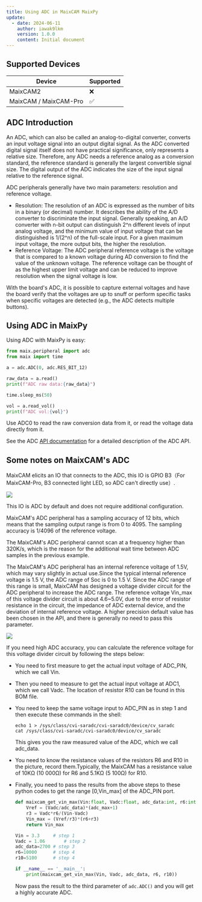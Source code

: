 ```yaml
---
title: Using ADC in MaixCAM MaixPy
update:
  - date: 2024-06-11
    author: iawak9lkm
    version: 1.0.0
    content: Initial document
---
```



## Supported Devices

| Device   | Supported |
| -------- | --------- |
| MaixCAM2 | ❌ |
| MaixCAM / MaixCAM-Pro  | ✅ |


## ADC Introduction



An ADC, which can also be called an analog-to-digital converter, converts an input voltage signal into an output digital signal. As the ADC converted digital signal itself does not have practical significance, only represents a relative size. Therefore, any ADC needs a reference analog as a conversion standard, the reference standard is generally the largest convertible signal size. The digital output of the ADC indicates the size of the input signal relative to the reference signal.

ADC peripherals generally have two main parameters: resolution and reference voltage.

* Resolution: The resolution of an ADC is expressed as the number of bits in a binary (or decimal) number. It describes the ability of the A/D converter to discriminate the input signal. Generally speaking, an A/D converter with n-bit output can distinguish 2^n different levels of input analog voltage, and the minimum value of input voltage that can be distinguished is 1/(2^n) of the full-scale input. For a given maximum input voltage, the more output bits, the higher the resolution.
* Reference Voltage: The ADC peripheral reference voltage is the voltage that is compared to a known voltage during AD conversion to find the value of the unknown voltage. The reference voltage can be thought of as the highest upper limit voltage and can be reduced to improve resolution when the signal voltage is low.

With the board's ADC, it is possible to capture external voltages and have the board verify that the voltages are up to snuff or perform specific tasks when specific voltages are detected (e.g., the ADC detects multiple buttons).

## Using ADC in MaixPy

Using ADC with MaixPy is easy:

```python
from maix.peripheral import adc
from maix import time

a = adc.ADC(0, adc.RES_BIT_12)

raw_data = a.read()
print(f"ADC raw data:{raw_data}")

time.sleep_ms(50)

vol = a.read_vol()
print(f"ADC vol:{vol}")
```

Use ADC0 to read the raw conversion data from it, or read the voltage data directly from it.

See the ADC [API documentation](../../../api/maix/peripheral/adc.md) for a detailed description of the ADC API.

## Some notes on MaixCAM's ADC

MaixCAM elicits an IO that connects to the ADC, this IO is GPIO B3（For MaixCAM-Pro, B3 connected light LED, so ADC can't directly use）.

![](https://wiki.sipeed.com/hardware/zh/lichee/assets/RV_Nano/intro/RV_Nano_3.jpg)

This IO is ADC by default and does not require additional configuration.

MaixCAM's ADC peripheral has a sampling accuracy of 12 bits, which means that the sampling output range is from 0 to 4095. The sampling accuracy is 1/4096 of the reference voltage.

The MaixCAM's ADC peripheral cannot scan at a frequency higher than 320K/s, which is the reason for the additional wait time between ADC samples in the previous example.

The MaixCAM's ADC peripheral has an internal reference voltage of 1.5V, which may vary slightly in actual use.Since the typical internal reference voltage is 1.5 V, the ADC range of Soc is 0 to 1.5 V. Since the ADC range of this range is small, MaixCAM has designed a voltage divider circuit for the ADC peripheral to increase the ADC range. The reference voltage Vin_max of this voltage divider circuit is about 4.6~5.0V, due to the error of resistor resistance in the circuit, the impedance of ADC external device, and the deviation of internal reference voltage. A higher precision default value has been chosen in the API, and there is generally no need to pass this parameter.

![](https://wiki.sipeed.com/hardware/zh/lichee/assets/RV_Nano/peripheral/adc.png)

If you need high ADC accuracy, you can calculate the reference voltage for this voltage divider circuit by following the steps below:

* You need to first measure to get the actual input voltage of ADC_PIN, which we call Vin.

* Then you need to measure to get the actual input voltage at ADC1, which we call Vadc. The location of resistor R10 can be found in this BOM file.

* You need to keep the same voltage input to ADC_PIN as in step 1 and then execute these commands in the shell:

  ```shell
  echo 1 > /sys/class/cvi-saradc/cvi-saradc0/device/cv_saradc
  cat /sys/class/cvi-saradc/cvi-saradc0/device/cv_saradc
  ```

  This gives you the raw measured value of the ADC, which we call adc_data.

* You need to know the resistance values of the resistors R6 and R10 in the picture, record them.Typically, the MaixCAM has a resistance value of 10KΩ (10 000Ω) for R6 and 5.1KΩ (5 100Ω) for R10.

* Finally, you need to pass the results from the above steps to these python codes to get the range [0,Vin_max] of the ADC_PIN port.

  ```python
  def maixcam_get_vin_max(Vin:float, Vadc:float, adc_data:int, r6:int, r10:int, adc_max:int=4095):
      Vref = (Vadc/adc_data)*(adc_max+1)
      r3 = Vadc*r6/(Vin-Vadc)
      Vin_max = (Vref/r3)*(r6+r3)
      return Vin_max
  
  Vin = 3.3		# step 1
  Vadc = 1.06		# step 2
  adc_data=2700	# step 3
  r6=10000		# step 4
  r10=5100		# step 4
  
  if __name__ == '__main__':
      print(maixcam_get_vin_max(Vin, Vadc, adc_data, r6, r10))
  ```

  Now pass the result to the third parameter of `adc.ADC()` and you will get a highly accurate ADC.
